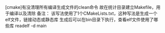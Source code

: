 [cmake]有没清理所有编译生成文件的clean命令
故在统计目录建立Makefile，用于编译以及清除
备注：
该写法使用了1个CMakeLists.txt，这种写法是生成一个elf文件，链接动态或静态库
生成后可以在bin目录下执行，查看elf文件使用了哪些库
readelf -d main

